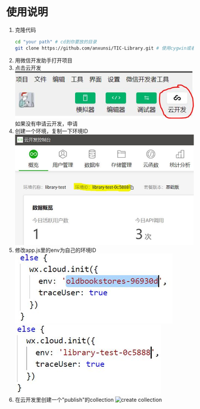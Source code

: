 # 使用说明

1. 克隆代码
    ``` bash
    cd "your path" # cd到你要放的目录
    git clone https://github.com/anxunsi/TIC-Library.git # 使用cygwin或者git bash
    ```
2. 用微信开发助手打开项目
3. 点击云开发
   ![cloud dev](cloud-dev.jpg)
   如果没有申请云开发，申请
4. 创建一个环境，复制一下环境ID
   ![create env](create-env.jpg)
5. 修改app.js里的env为自己的环境ID
   ![change env1](change-env.jpg)
   ![change env2](env-changed.jpg)
6. 在云开发里创建一个"publish"的collection
   ![create collection](create-collection.jpg)